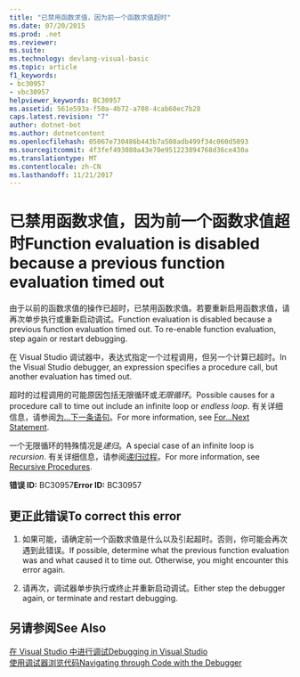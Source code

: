 ```yaml
---
title: "已禁用函数求值，因为前一个函数求值超时"
ms.date: 07/20/2015
ms.prod: .net
ms.reviewer: 
ms.suite: 
ms.technology: devlang-visual-basic
ms.topic: article
f1_keywords:
- bc30957
- vbc30957
helpviewer_keywords: BC30957
ms.assetid: 561e593a-f50a-4b72-a708-4cab60ec7b28
caps.latest.revision: "7"
author: dotnet-bot
ms.author: dotnetcontent
ms.openlocfilehash: 05067e730486b443b7a508adb499f34c060d5093
ms.sourcegitcommit: 4f3fef493080a43e70e951223894768d36ce430a
ms.translationtype: MT
ms.contentlocale: zh-CN
ms.lasthandoff: 11/21/2017
---
```

# <a name="function-evaluation-is-disabled-because-a-previous-function-evaluation-timed-out"></a><span data-ttu-id="9fa2b-102">已禁用函数求值，因为前一个函数求值超时</span><span class="sxs-lookup"><span data-stu-id="9fa2b-102">Function evaluation is disabled because a previous function evaluation timed out</span></span>
<span data-ttu-id="9fa2b-103">由于以前的函数求值的操作已超时，已禁用函数求值。若要重新启用函数求值，请再次单步执行或重新启动调试。</span><span class="sxs-lookup"><span data-stu-id="9fa2b-103">Function evaluation is disabled because a previous function evaluation timed out. To re-enable function evaluation, step again or restart debugging.</span></span>  
  
 <span data-ttu-id="9fa2b-104">在 Visual Studio 调试器中，表达式指定一个过程调用，但另一个计算已超时。</span><span class="sxs-lookup"><span data-stu-id="9fa2b-104">In the Visual Studio debugger, an expression specifies a procedure call, but another evaluation has timed out.</span></span>  
  
 <span data-ttu-id="9fa2b-105">超时的过程调用的可能原因包括无限循环或*无限循环*。</span><span class="sxs-lookup"><span data-stu-id="9fa2b-105">Possible causes for a procedure call to time out include an infinite loop or *endless loop*.</span></span> <span data-ttu-id="9fa2b-106">有关详细信息，请参阅[为...下一条语句](../../../visual-basic/language-reference/statements/for-next-statement.md)。</span><span class="sxs-lookup"><span data-stu-id="9fa2b-106">For more information, see [For...Next Statement](../../../visual-basic/language-reference/statements/for-next-statement.md).</span></span>  
  
 <span data-ttu-id="9fa2b-107">一个无限循环的特殊情况是*递归*。</span><span class="sxs-lookup"><span data-stu-id="9fa2b-107">A special case of an infinite loop is *recursion*.</span></span> <span data-ttu-id="9fa2b-108">有关详细信息，请参阅[递归过程](../../../visual-basic/programming-guide/language-features/procedures/recursive-procedures.md)。</span><span class="sxs-lookup"><span data-stu-id="9fa2b-108">For more information, see [Recursive Procedures](../../../visual-basic/programming-guide/language-features/procedures/recursive-procedures.md).</span></span>  
  
 <span data-ttu-id="9fa2b-109">**错误 ID:** BC30957</span><span class="sxs-lookup"><span data-stu-id="9fa2b-109">**Error ID:** BC30957</span></span>  
  
## <a name="to-correct-this-error"></a><span data-ttu-id="9fa2b-110">更正此错误</span><span class="sxs-lookup"><span data-stu-id="9fa2b-110">To correct this error</span></span>  
  
1.  <span data-ttu-id="9fa2b-111">如果可能，请确定前一个函数求值是什么以及引起超时。否则，你可能会再次遇到此错误。</span><span class="sxs-lookup"><span data-stu-id="9fa2b-111">If possible, determine what the previous function evaluation was and what caused it to time out. Otherwise, you might encounter this error again.</span></span>  
  
2.  <span data-ttu-id="9fa2b-112">请再次，调试器单步执行或终止并重新启动调试。</span><span class="sxs-lookup"><span data-stu-id="9fa2b-112">Either step the debugger again, or terminate and restart debugging.</span></span>  
  
## <a name="see-also"></a><span data-ttu-id="9fa2b-113">另请参阅</span><span class="sxs-lookup"><span data-stu-id="9fa2b-113">See Also</span></span>  
 [<span data-ttu-id="9fa2b-114">在 Visual Studio 中进行调试</span><span class="sxs-lookup"><span data-stu-id="9fa2b-114">Debugging in Visual Studio</span></span>](/visualstudio/debugger/debugging-in-visual-studio)  
 [<span data-ttu-id="9fa2b-115">使用调试器浏览代码</span><span class="sxs-lookup"><span data-stu-id="9fa2b-115">Navigating through Code with the Debugger</span></span>](/visualstudio/debugger/navigating-through-code-with-the-debugger)
